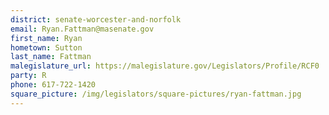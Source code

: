 ```yaml
---
district: senate-worcester-and-norfolk
email: Ryan.Fattman@masenate.gov
first_name: Ryan
hometown: Sutton
last_name: Fattman
malegislature_url: https://malegislature.gov/Legislators/Profile/RCF0
party: R
phone: 617-722-1420
square_picture: /img/legislators/square-pictures/ryan-fattman.jpg
---
```

